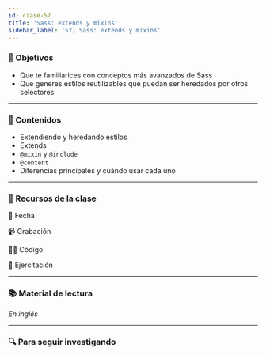 ```yaml
---
id: clase-57
title: 'Sass: extends y mixins'
sidebar_label: '57) Sass: extends y mixins'
---
```


### 🏁 Objetivos

- Que te familiarices con conceptos más avanzados de Sass
- Que generes estilos reutilizables que puedan ser heredados por otros selectores

---

### 📝 Contenidos

- Extendiendo y heredando estilos
- Extends
- `@mixin` y `@include`
- `@content`
- Diferencias principales y cuándo usar cada uno

---

### 🚀 Recursos de la clase

📆 Fecha

📹 Grabación

👩‍💻 Código

💪 Ejercitación

---

### 📚 Material de lectura

_En inglés_

---

### 🔍 Para seguir investigando
